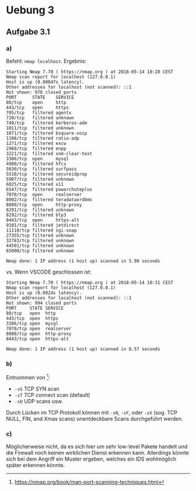 # Uebung 3

## Aufgabe 3.1
### a)

Befehl: `nmap localhost`.
Ergebnis:
```
Starting Nmap 7.70 ( https://nmap.org ) at 2018-05-14 10:28 CEST
Nmap scan report for localhost (127.0.0.1)
Host is up (0.00047s latency).
Other addresses for localhost (not scanned): ::1
Not shown: 970 closed ports
PORT      STATE    SERVICE
80/tcp    open     http
443/tcp   open     https
705/tcp   filtered agentx
720/tcp   filtered unknown
749/tcp   filtered kerberos-adm
1011/tcp  filtered unknown
1071/tcp  filtered bsquare-voip
1108/tcp  filtered ratio-adp
1271/tcp  filtered excw
2968/tcp  filtered enpp
3221/tcp  filtered xnm-clear-text
3306/tcp  open     mysql
4900/tcp  filtered hfcs
5030/tcp  filtered surfpass
5510/tcp  filtered secureidprop
5907/tcp  filtered unknown
6025/tcp  filtered x11
6547/tcp  filtered powerchuteplus
7070/tcp  open     realserver
8002/tcp  filtered teradataordbms
8080/tcp  open     http-proxy
8291/tcp  filtered unknown
8292/tcp  filtered blp3
8443/tcp  open     https-alt
9101/tcp  filtered jetdirect
11110/tcp filtered sgi-soap
27355/tcp filtered unknown
32783/tcp filtered unknown
44501/tcp filtered unknown
65000/tcp filtered unknown

Nmap done: 1 IP address (1 host up) scanned in 5.90 seconds
```

vs. Wenn VSCODE geschlossen ist:

```
Starting Nmap 7.70 ( https://nmap.org ) at 2018-05-14 10:31 CEST
Nmap scan report for localhost (127.0.0.1)
Host is up (0.0024s latency).
Other addresses for localhost (not scanned): ::1
Not shown: 994 closed ports
PORT     STATE SERVICE
80/tcp   open  http
443/tcp  open  https
3306/tcp open  mysql
7070/tcp open  realserver
8080/tcp open  http-proxy
8443/tcp open  https-alt

Nmap done: 1 IP address (1 host up) scanned in 8.57 seconds
```

### b)

Entnommen von [^1]:
* `-sS` TCP SYN scan
* `-sT` TCP connect scan (default)
* `-sU` UDP scans
usw.

Durch Lücken im TCP Protokoll können mit `-sN`, `-sF`, oder `-sX` (sog. TCP NULL, FIN, and Xmas scans) unentdeckbare Scans durchgeführt werden.

### c)
Möglicherweise nicht, da es sich hier um sehr low-level Pakete handelt und die Firewall noch keinen wirklichen Dienst erkennen kann. Allerdings könnte sich bei dem Angriff ein Muster ergeben, welches ein IDS wohlmöglich später erkennen könnte.

[^1]: https://nmap.org/book/man-port-scanning-techniques.html